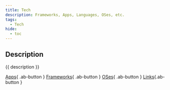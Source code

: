 ```yaml
---
title: Tech
description: Frameworks, Apps, Languages, OSes, etc.
tags:
  - Tech
hide:
  - toc
---
```


## Description

{{ description }}

<div class="ab-buttons" markdown>

  [Apps](apps/){ .ab-button }
  [Frameworks](frameworks/){ .ab-button }
  [OSes](oses/){ .ab-button }
  [Links](links/){.ab-button }

</div>